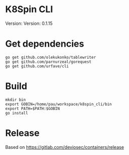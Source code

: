# K8Spin CLI
Version: Version: 0.1.15

# Get dependencies
```
go get github.com/olekukonko/tablewriter
go get github.com/parnurzeal/gorequest
go get github.com/urfave/cli
```

# Build
```
mkdir bin
export GOBIN=/home/pau/workspace/k8spin_cli/bin
export PATH=$PATH:$GOBIN
go install
```

# Release
Based on https://gitlab.com/deviosec/containers/release